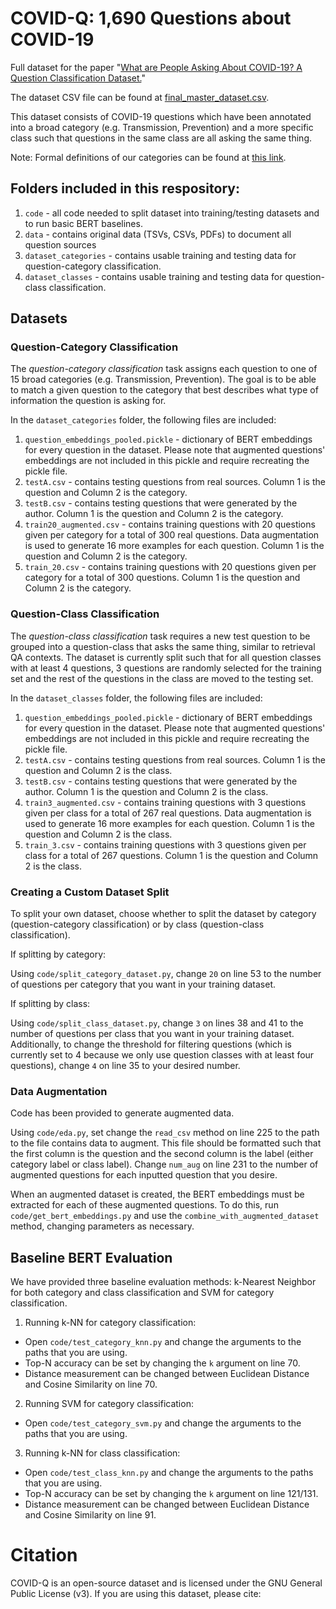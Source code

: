 # COVID-Q: 1,690 Questions about COVID-19

Full dataset for the paper "[What are People Asking About COVID-19? A Question Classification Dataset.](https://openreview.net/forum?id=qd51R0JNLl)"

The dataset CSV file can be found at [final_master_dataset.csv](https://github.com/JerryWei03/COVID-Q/blob/master/final_master_dataset.csv).

This dataset consists of COVID-19 questions which have been annotated into a broad category (e.g. Transmission, Prevention) and a more specific class such that questions in the same class are all asking the same thing.

Note: Formal definitions of our categories can be found at [this link](https://docs.google.com/document/d/1SgFB3qFo5Wb7PaoziaUtowfT6pQuVDcMrFfOydyV24s/edit?usp=sharing).

## Folders included in this respository:
1. `code` - all code needed to split dataset into training/testing datasets and to run basic BERT baselines.
2. `data` - contains original data (TSVs, CSVs, PDFs) to document all question sources
3. `dataset_categories` - contains usable training and testing data for question-category classification.
4. `dataset_classes` - contains usable training and testing data for question-class classification.


## Datasets
### Question-Category Classification
The *question-category classification* task assigns each question to one of 15 broad categories (e.g. Transmission, Prevention). The goal is to be able to match a given question to the category that best describes what type of information the question is asking for.

In the `dataset_categories` folder, the following files are included:
  1. `question_embeddings_pooled.pickle` - dictionary of BERT embeddings for every question in the dataset. Please note that augmented questions' embeddings are not included in this pickle and require recreating the pickle file.
  2. `testA.csv` - contains testing questions from real sources. Column 1 is the question and Column 2 is the category.
  3. `testB.csv` - contains testing questions that were generated by the author. Column 1 is the question and Column 2 is the category.
  4. `train20_augmented.csv` - contains training questions with 20 questions given per category for a total of 300 real questions. Data augmentation is used to generate 16 more examples for each question. Column 1 is the question and Column 2 is the category.
  5. `train_20.csv` - contains training questions with 20 questions given per category for a total of 300 questions. Column 1 is the question and Column 2 is the category.
  
 ### Question-Class Classification
The *question-class classification* task requires a new test question to be grouped into a question-class that asks the same thing, similar to retrieval QA contexts. The dataset is currently split such that for all question classes with at least 4 questions, 3 questions are randomly selected for the training set and the rest of the questions in the class are moved to the testing set.

In the `dataset_classes` folder, the following files are included:
  1. `question_embeddings_pooled.pickle` - dictionary of BERT embeddings for every question in the dataset. Please note that augmented questions' embeddings are not included in this pickle and require recreating the pickle file.
  2. `testA.csv` - contains testing questions from real sources. Column 1 is the question and Column 2 is the class.
  3. `testB.csv` - contains testing questions that were generated by the author. Column 1 is the question and Column 2 is the class.
  4. `train3_augmented.csv` - contains training questions with 3 questions given per class for a total of 267 real questions. Data augmentation is used to generate 16 more examples for each question. Column 1 is the question and Column 2 is the class.
  5. `train_3.csv` - contains training questions with 3 questions given per class for a total of 267 questions. Column 1 is the question and Column 2 is the class.

### Creating a Custom Dataset Split
To split your own dataset, choose whether to split the dataset by category (question-category classification) or by class (question-class classification).

If splitting by category:

Using `code/split_category_dataset.py`, change `20` on line 53 to the number of questions per category that you want in your training dataset.

If splitting by class:

Using `code/split_class_dataset.py`, change `3` on lines 38 and 41 to the number of questions per class that you want in your training dataset. Additionally, to change the threshold for filtering questions (which is currently set to 4 because we only use question classes with at least four questions), change `4` on line 35 to your desired number.

### Data Augmentation
Code has been provided to generate augmented data.

Using `code/eda.py`, set change the `read_csv` method on line 225 to the path to the file contains data to augment. This file should be formatted such that the first column is the question and the second column is the label (either category label or class label). Change `num_aug` on line 231 to the number of augmented questions for each inputted question that you desire.

When an augmented dataset is created, the BERT embeddings must be extracted for each of these augmented questions. To do this, run `code/get_bert_embeddings.py` and use the `combine_with_augmented_dataset` method, changing parameters as necessary.

## Baseline BERT Evaluation
We have provided three baseline evaluation methods: k-Nearest Neighbor for both category and class classification and SVM for category classification.

1. Running k-NN for category classification:
  - Open `code/test_category_knn.py` and change the arguments to the paths that you are using.
  - Top-N accuracy can be set by changing the `k` argument on line 70.
  - Distance measurement can be changed between Euclidean Distance and Cosine Similarity on line 70.
  
2. Running SVM for category classification:
  - Open `code/test_category_svm.py` and change the arguments to the paths that you are using.
  
3. Running k-NN for class classification:
  - Open `code/test_class_knn.py` and change the arguments to the paths that you are using.
  - Top-N accuracy can be set by changing the `k` argument on line 121/131.
  - Distance measurement can be changed between Euclidean Distance and Cosine Similarity on line 91.
  

# Citation
COVID-Q is an open-source dataset and is licensed under the GNU General Public License (v3). If you are using this dataset, please cite:


